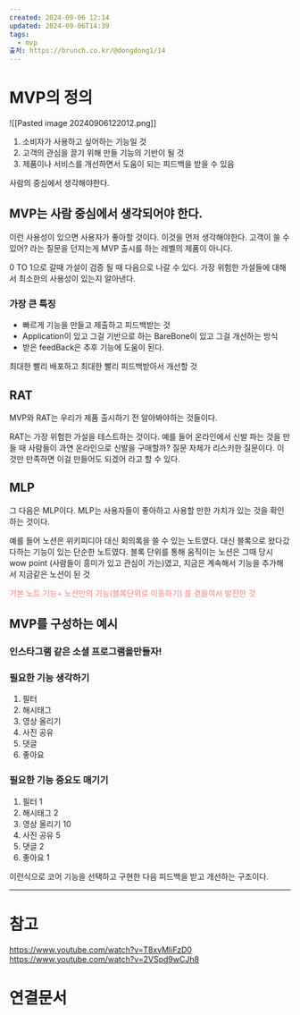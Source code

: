 ```yaml
---
created: 2024-09-06 12:14
updated: 2024-09-06T14:39
tags:
  - mvp
출처: https://brunch.co.kr/@dongdong1/14
---
```

# MVP의 정의
![[Pasted image 20240906122012.png]]
1. 소비자가 사용하고 싶어하는 기능일 것
2. 고객의 관심을 끌기 위해 만들 기능의 기반이 될 것
3. 제품이나 서비스를 개선하면서 도움이 되는 피드백을 받을 수 있음

사람의 중심에서 생각해야한다.
## MVP는 사람 중심에서 생각되어야 한다.
이런 사용성이 있으면 사용자가 좋아할 것이다. 이것을 먼저 생각해야한다.
고객이 쓸 수 있어? 라는 질문을 던지는게 MVP
출시를 하는 레벨의 제품이 아니다.

0 TO 1으로 갈때 가설이 검증 될 때 다음으로 나갈 수 있다. 
가장 위험한 가설들에 대해서 최소한의 사용성이 있는지 알아낸다.
### 가장 큰 특징
-  빠르게 기능을 만들고 제출하고 피드백받는 것
- Application이 있고 그걸 기반으로 하는 BareBone이 있고 그걸 개선하는 방식
- 받은 feedBack은 추후 기능에 도움이 된다.

최대한 빨리 배포하고 최대한 빨리 피드백받아서 개선할 것

## RAT

MVP와 RAT는 우리가 제품 출시하기 전 알아봐야하는 것들이다.

RAT는 가장 위험한 가설을 테스트하는 것이다. 
예를 들어 온라인에서 신발 파는 것을 만들 때 사람들이 과연 온라인으로 신발을 구매할까? 질문 자체가 리스키한 질문이다.
이것만 만족하면 이걸 만들어도 되겠어 라고 할 수 있다.
## MLP
그 다음은 MLP이다. MLP는 사용자들이 좋아하고 사용할 만한 가치가 있는 것을 확인하는 것이다. 

예를 들어 노션은 위키피디아 대신 회의록을 쓸 수 있는 노트였다. 대신 블록으로 왔다갔다하는 기능이 있는 단순한 노트였다. 블록 단위를 통해 움직이는 노션은 그때 당시 wow point (사람들이 흥미가 있고 관심이 가는)였고, 지금은 계속해서 기능을 추가해서 지금같은 노션이 된 것

<span style="color:rgb(255, 128, 128)">기본 노트 기능+ 노션만의 기능(블록단위로 이동하기) 를 곁들여서 발전한 것</span>

## MVP를 구성하는 예시
### 인스타그램 같은 소셜 프로그램을만들자!

### 필요한 기능 생각하기
1. 필터
2. 해시태그
3. 영상 올리기
4. 사진 공유
5. 댓글
6. 좋아요

### 필요한 기능 중요도 매기기
1. 필터 1
2. 해시태그 2
3. 영상 올리기 10
4. 사진 공유 5
5. 댓글 2
6. 좋아요 1


이런식으로 코어 기능을 선택하고 구현한 다음 피드백을 받고 개선하는 구조이다.

---
# 참고
https://www.youtube.com/watch?v=T8xvMIiFzD0
https://www.youtube.com/watch?v=2VSpd9wCJh8
# 연결문서